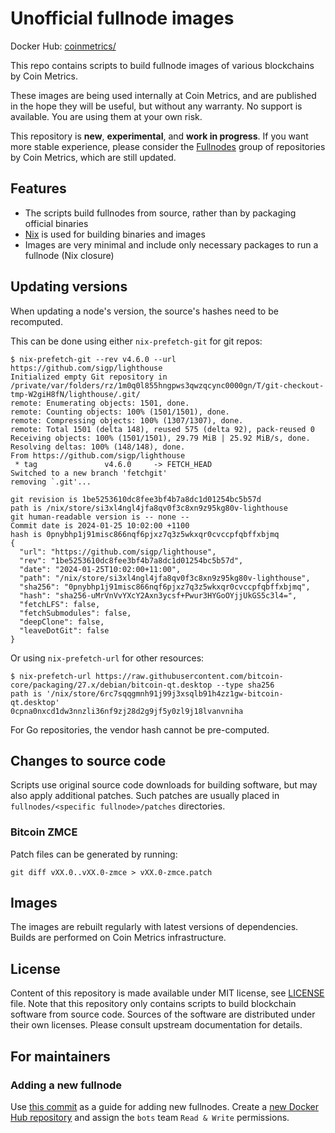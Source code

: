 # Unofficial fullnode images

Docker Hub: [coinmetrics/](https://hub.docker.com/r/coinmetrics/)

This repo contains scripts to build fullnode images of various blockchains by Coin Metrics.

These images are being used internally at Coin Metrics, and are published in the hope they will be useful, but without any warranty.
No support is available. You are using them at your own risk.

This repository is **new**, **experimental**, and **work in progress**. If you want more stable experience, please consider the [Fullnodes](https://gitlab.com/coinmetrics/fullnodes) group of repositories by Coin Metrics, which are still updated.

## Features

* The scripts build fullnodes from source, rather than by packaging official binaries
* [Nix](https://nixos.org/nix/) is used for building binaries and images
* Images are very minimal and include only necessary packages to run a fullnode (Nix closure)

## Updating versions

When updating a node's version, the source's hashes need to be recomputed.

This can be done using either `nix-prefetch-git` for git repos:

```
$ nix-prefetch-git --rev v4.6.0 --url https://github.com/sigp/lighthouse
Initialized empty Git repository in /private/var/folders/rz/1m0q0l855hngpws3qwzqcync0000gn/T/git-checkout-tmp-W2giH8fN/lighthouse/.git/
remote: Enumerating objects: 1501, done.
remote: Counting objects: 100% (1501/1501), done.
remote: Compressing objects: 100% (1307/1307), done.
remote: Total 1501 (delta 148), reused 575 (delta 92), pack-reused 0
Receiving objects: 100% (1501/1501), 29.79 MiB | 25.92 MiB/s, done.
Resolving deltas: 100% (148/148), done.
From https://github.com/sigp/lighthouse
 * tag               v4.6.0     -> FETCH_HEAD
Switched to a new branch 'fetchgit'
removing `.git'...

git revision is 1be5253610dc8fee3bf4b7a8dc1d01254bc5b57d
path is /nix/store/si3xl4ngl4jfa8qv0f3c8xn9z95kg80v-lighthouse
git human-readable version is -- none --
Commit date is 2024-01-25 10:02:00 +1100
hash is 0pnybhp1j91misc866nqf6pjxz7q3z5wkxqr0cvccpfqbffxbjmq
{
  "url": "https://github.com/sigp/lighthouse",
  "rev": "1be5253610dc8fee3bf4b7a8dc1d01254bc5b57d",
  "date": "2024-01-25T10:02:00+11:00",
  "path": "/nix/store/si3xl4ngl4jfa8qv0f3c8xn9z95kg80v-lighthouse",
  "sha256": "0pnybhp1j91misc866nqf6pjxz7q3z5wkxqr0cvccpfqbffxbjmq",
  "hash": "sha256-uMrVnVvYXcY2Axn3ycsf+Pwur3HYGoOYjjUkGS5c3l4=",
  "fetchLFS": false,
  "fetchSubmodules": false,
  "deepClone": false,
  "leaveDotGit": false
}
```

Or using `nix-prefetch-url` for other resources:

```
$ nix-prefetch-url https://raw.githubusercontent.com/bitcoin-core/packaging/27.x/debian/bitcoin-qt.desktop --type sha256
path is '/nix/store/6rc7sqqgmnh91j99j3xsqlb91h4zz1gw-bitcoin-qt.desktop'
0cpna0nxcd1dw3nnzli36nf9zj28d2g9jf5y0zl9j18lvanvniha
```

For Go repositories, the vendor hash cannot be pre-computed.

## Changes to source code

Scripts use original source code downloads for building software, but may also apply additional patches.
Such patches are usually placed in `fullnodes/<specific fullnode>/patches` directories.

### Bitcoin ZMCE

Patch files can be generated by running:

```
git diff vXX.0..vXX.0-zmce > vXX.0-zmce.patch
```

## Images

The images are rebuilt regularly with latest versions of dependencies. Builds are performed on Coin Metrics infrastructure.

## License

Content of this repository is made available under MIT license, see [LICENSE](LICENSE) file.
Note that this repository only contains scripts to build blockchain software from source code.
Sources of the software are distributed under their own licenses.
Please consult upstream documentation for details.

## For maintainers

### Adding a new fullnode

Use [this commit](https://gitlab.com/coinmetrics/fullnode/-/commit/a7f603918f31f1850b520041dee4c1bafcc81648) as a guide
for adding new fullnodes. Create a [new Docker Hub repository](https://hub.docker.com/repository/create?namespace=coinmetrics)
and assign the `bots` team `Read & Write` permissions.
